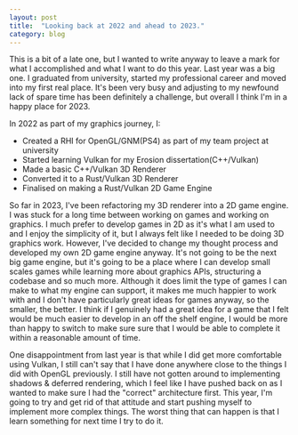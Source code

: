 ```yaml
---
layout: post
title:  "Looking back at 2022 and ahead to 2023."
category: blog
---
```


This is a bit of a late one, but I wanted to write anyway to leave a mark for what I accomplished
and what I want to do this year. Last year was a big one.
I graduated from university, started my professional career and moved into my first real place. 
It's been very busy and adjusting to my newfound lack of spare time has been definitely a 
challenge, but overall I think I'm in a happy place for 2023.

In 2022 as part of my graphics journey, I:
- Created a RHI for OpenGL/GNM(PS4) as part of my team project at university
- Started learning Vulkan for my Erosion dissertation(C++/Vulkan)
- Made a basic C++/Vulkan 3D Renderer
- Converted it to a Rust/Vulkan 3D Renderer
- Finalised on making a Rust/Vulkan 2D Game Engine

So far in 2023, I've been refactoring my 3D renderer into a 2D game engine. I was stuck for
a long time between working on games and working on graphics. I much prefer to develop games in
2D as it's what I am used to and I enjoy the simplicity of it, but I always felt like I needed
to be doing 3D graphics work. However, I've decided to change my thought process
and developed my own 2D game engine anyway. It's not going to be the next big game engine, but it's
going to be a place where I can develop small scales games while learning more about graphics APIs,
structuring a codebase and so much more. Although it does limit the type of games I can make
to what my engine can support, it makes me much happier to work with and I don't have particularly
great ideas for games anyway, so the smaller, the better. I think if I genuinely had a great idea for a game
that I felt would be much easier to develop in an off the shelf engine, I would be more than happy to switch to make sure sure that I would be able to 
complete it within a reasonable amount of time.

One disappointment from last year is that while I did get more comfortable using Vulkan, I
still can't say that I have done anywhere close to the things I did with OpenGL previously.
I still have not gotten around to implementing shadows & deferred rendering, which I feel like
I have pushed back on as I wanted to make sure I had the "correct" architecture first. This year,
I'm going to try and get rid of that attitude and start pushing myself to implement more complex things.
The worst thing that can happen is that I learn something for next time I try to do it.







